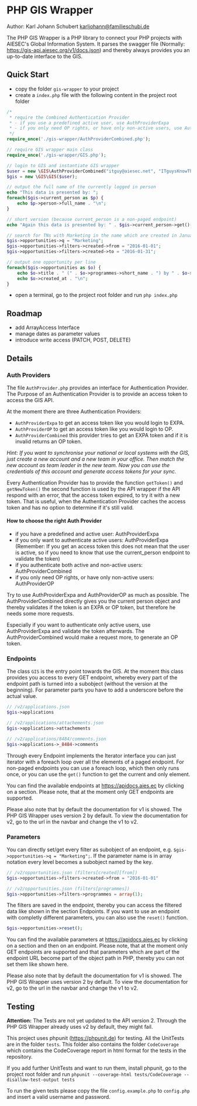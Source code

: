 # PHP GIS Wrapper
Author: Karl Johann Schubert <karljohann@familieschubi.de>

The PHP GIS Wrapper is a PHP library to connect your PHP projects with AIESEC's Global Information System. It parses the swagger file (Normally: https://gis-api.aiesec.org/v1/docs.json) and thereby always provides you an up-to-date interface to the GIS.

## Quick Start
* copy the folder `gis-wrapper` to your project
* create a `index.php` file with the following content in the project root folder

```php
/*
 * require the Combined Authentication Provider
 * - if you use a predefined active user, use AuthProviderExpa
 * - if you only need OP rights, or have only non-active users, use AuthProviderOP
 */
require_once('./gis-wrapper/AuthProviderCombined.php');

// require GIS wrapper main class
require_once('./gis-wrapper/GIS.php');

// login to GIS and instantiate GIS wrapper
$user = new \GIS\AuthProviderCombined("itguy@aiesec.net", "ITguysKnowThatTheyNeedSuperSecretPasswords!!!11!");
$gis = new \GIS\GIS($user);

// output the full name of the currently logged in person
echo "This data is presented by: ";
foreach($gis->current_person as $p) {
    echo $p->person->full_name . "\n";
}

// short version (because current_person is a non-paged endpoint)
echo "Again this data is presented by: " . $gis->current_person->get()->person->full_name . "\n";

// search for TNs with Marketing in the name which are created in January 2016
$gis->opportunities->q = "Marketing";
$gis->opportunities->filters->created->from = "2016-01-01";
$gis->opportunities->filters->created->to = "2016-01-31";

// output one opportunity per line
foreach($gis->opportunities as $o) {
    echo $o->title . " (" . $o->programmes->short_name . ") by " . $o->branch->name . "\n";
    echo $o->created_at . "\n";
}
```

* open a terminal, go to the project root folder and run `php index.php`

## Roadmap
* add ArrayAccess Interface
* manage dates as parameter values
* introduce write access (PATCH, POST, DELETE)

## Details
### Auth Providers
The file `AuthProvider.php` provides an interface for Authentication Provider. The Purpose of an Authentication Provider is to provide an access token to access the GIS API.

At the moment there are three Authentication Providers:
* `AuthProviderExpa` to get an access token like you would login to EXPA.
* `AuthProviderOP` to get an access token like you would login to OP.
* `AuthProviderCombined` this provider tries to get an EXPA token and if it is invalid returns an OP token.

<i>Hint: If you want to synchronise your national or local systems with the GIS, just create a new account and a new team in your office. Then match the new account as team leader in the new team. Now you can use the credentials of this account and generate access tokens for your sync.</i>

Every Authentication Provider has to provide the function `getToken()` and `getNewToken()` the second function is used by the API wrapper if the API respond with an error, that the access token expired, to try it with a new token. That is useful, when the Authentication Provider caches the access token and has no option to determine if it's still valid.

#### How to choose the right Auth Provider
* if you have a predefined and active user: AuthProviderExpa
* if you only want to authenticate active users: AuthProviderExpa (Remember: If you get an access token this does not mean that the user is active, so if you need to know that use the current_person endpoint to validate the token)
* if you authenticate both active and non-active users: AuthProviderCombined
* if you only need OP rights, or have only non-active users: AuthProviderOP

Try to use AuthProviderExpa and AuthProviderOP as much as possible. The AuthProviderCombined directly gives you the current person object and thereby validates if the token is an EXPA or OP token, but therefore he needs some more requests.

Especially if you want to authenticate only active users, use AuthProviderExpa and validate the token afterwards. The AuthProviderCombined would make a request more, to generate an OP token.

### Endpoints
The class `GIS` is the entry point towards the GIS. At the moment this class provides you access to every GET endpoint, whereby every part of the endpoint path is turned into a subobject (without the version at the beginning). For parameter parts you have to add a underscore before the actual value.

```php
// /v2/applications.json
$gis->applications

// /v2/applications/attachements.json
$gis->applications->attachements

// /v2/applications/8484/comments.json
$gis->applications->_8484->comments
```

Through every Endpoint implements the Iterator interface you can just iterator with a foreach loop over all the elements of a paged endpoint. For non-paged endpoints you can use a foreach loop, which then only runs once, or you can use the `get()` function to get the current and only element.

You can find the available endpoints at https://apidocs.aies.ec by clicking on a section. Please note, that at the moment only GET endpoints are supported.

Please also note that by default the documentation for v1 is showed. The PHP GIS Wrapper uses version 2 by default. To view the documentation for v2, go to the url in the navbar and change the v1 to v2.

### Parameters
You can directly set/get every filter as subobject of an endpoint, e.g. `$gis->opportunities->q = "Marketing";`. If the parameter name is in array notation every level becomes a subobject named by the key.

```php
// /v2/opportunities.json (filters[created][from])
$gis->opportunities->filters->created->from = "2016-01-01"

// /v2/opportunities.json (filters[programmes])
$gis->opportunities->filters->programmes = array(1);
```

The filters are saved in the endpoint, thereby you can access the filtered data like shown in the section Endpoints. If you want to use an endpoint with completly different parameters, you can also use the `reset()` function.

```php
$gis->opportunities->reset();
```

You can find the available parameters at https://apidocs.aies.ec by clicking on a section and then on an endpoint. Please note, that at the moment only GET endpoints are supported and that parameters which are part of the endpoint URL become part of the object path in PHP, thereby you can not set them like shown here.

Please also note that by default the documentation for v1 is showed. The PHP GIS Wrapper uses version 2 by default. To view the documentation for v2, go to the url in the navbar and change the v1 to v2.

## Testing
<b>Attention:</b> The Tests are not yet updated to the API version 2. Through the PHP GIS Wrapper already uses v2 by default, they might fail.

This project uses phpunit (https://phpunit.de) for testing. All the UnitTests are in the folder `tests`. This folder also contains the folder `CodeCoverage` which contains the CodeCoverage report in html format for the tests in the repository.

If you add further UnitTests and want to run them, install phpunit, go to the project root folder and run `phpunit --coverage-html tests/CodeCoverage --disallow-test-output tests`

To run the given tests please copy the file `config.example.php` to `config.php` and insert a valid username and password.